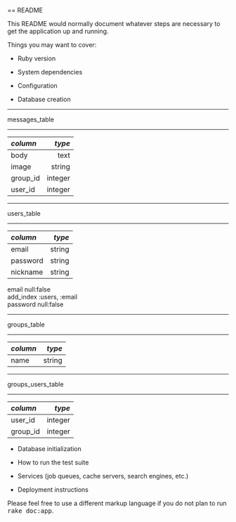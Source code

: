 == README

This README would normally document whatever steps are necessary to get the
application up and running.

Things you may want to cover:

* Ruby version

* System dependencies

* Configuration

* Database creation
___
messages_table
___
| *column* |  *type*  |
|:---------|---------:|
|body      |text      |
|image     |string    |
|group_id  |integer   |
|user_id   |integer   |
___
users_table
___
| *column* |  *type*  |
|:---------|---------:|
|email     |string    |
|password  |string    |
|nickname  |string    |
email null:false  
add_index :users, :email  
password null:false
___
groups_table
___
| *column* |  *type*  |
|:---------|---------:|
|name      |string    |
___
groups_users_table
___
| *column* |  *type*  |
|:---------|---------:|
|user_id   |integer   |
|group_id  |integer   |

* Database initialization

* How to run the test suite

* Services (job queues, cache servers, search engines, etc.)

* Deployment instructions

Please feel free to use a different markup language if you do not plan to run
<tt>rake doc:app</tt>.
